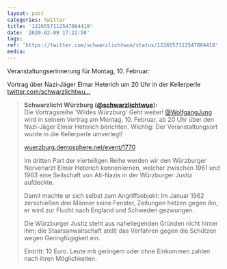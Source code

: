 ```yaml
---
layout: post
categories: twitter
title: '1226557112547004418'
date: '2020-02-09 17:22:58'
tags: 
ref: 'https://twitter.com/schwarzlichtwue/status/1226557112547004418'
media:
---
```

Veranstaltungserinnerung für Montag, 10. Februar:

Vortrag über Nazi-Jäger Elmar Heterich um 20 Uhr in der Kellerperle [twitter.com/schwarzlichtwu…](https://twitter.com/schwarzlichtwue/status/1225726237546549249) 


> <b>Schwarzlicht Würzburg ([@schwarzlichtwue](https://twitter.com/schwarzlichtwue)):</b>  
>Die Vortragsreihe 'Wildes Würzburg' Geht weiter! [@WolfgangJung](https://twitter.com/WolfgangJung) wird in seinem Vortrag am Montag, 10. Februar, ab 20 Uhr über den Nazi-Jäger Elmar Heterich berichten. Wichtig: Der Veranstaltungsort wurde in die Kellerperle umverlegt!  
>  
>[wuerzburg.demosphere.net/event/1770](https://wuerzburg.demosphere.net/event/1770)   
>  
>  
>Im dritten Part der vierteiligen Reihe werden wir den Würzburger Nervenarzt Elmar Heterich kennenlernen, welcher zwischen 1961 und 1963 eine Seilschaft von Alt-Nazis in der Würzburger Justiz aufdeckte.   
>  
>  
>Damit machte er sich selbst zum Angriffsobjekt: Im Januar 1962 zerschießen drei Männer seine Fenster, Zeitungen hetzen gegen ihn, er wird zur Flucht nach England und Schweden gezwungen.   
>  
>  
>Die Würzburger Justiz steht aus naheliegenden Gründen nicht hinter ihm; die Staatsanwaltschaft stellt das Verfahren gegen die Schützen wegen Geringfügigkeit ein.  
>  
>  
>  
>Eintritt: 10 Euro. Leute mit geringem oder ohne Einkommen zahlen nach ihren Möglichkeiten.   
>  
>  


